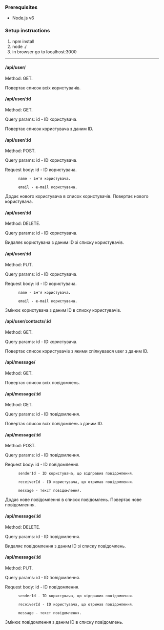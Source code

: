 ### Prerequisites
- Node.js v6

### Setup instructions
1. npm install
1. node ./
1. in browser go to localhost:3000
***

#### /api/user/
Method: GET.

Повертає список всіх користувачів.

#### /api/user/:id
Method: GET.

Query params: id - ID користувачa.

Повертає список користувача з даним ID.

#### /api/user/:id
Method: POST.

Query params: id - ID користувачa.

Request body: id - ID користувачa.

	      name - ім'я користувачa.
	      
	      email - e-mail користувачa.
	      
Додає нового користувача в список користувачів. Повертає нового користувача.

#### /api/user/:id
Method: DELETE.

Query params: id - ID користувачa.

Видаляє користувача з даним ID зі списку користувачів.

#### /api/user/:id
Method: PUT.

Query params: id - ID користувачa.

Request body: id - ID користувачa.

	      name - ім'я користувачa.
	      
	      email - e-mail користувачa.
	      
Змінює користувача з даним ID в списку користувачів.

#### /api/user/contacts/:id
Method: GET.

Query params: id - ID користувачa.

Повертає список користувачів з якими спілкувався user з даним ID.

#### /api/message/
Method: GET.

Повертає список всіх повідомлень.

#### /api/message/:id
Method: GET.

Query params: id - ID повідомлення.

Повертає список всіх повідомлень з даним ID.

#### /api/message/:id
Method: POST.

Query params: id - ID повідомлення.

Request body: id - ID повідомлення.

	      senderId - ID користувачa, що відправив повідомлення.
	      
	      receiverId - ID користувачa, що отримав повідомлення.
	      
	      message - текст повідомлення.
	      
Додає нове повідомлення в список повідомлень. Повертає нове повідомлення.

#### /api/message/:id
Method: DELETE.

Query params: id - ID повідомлення.

Видаляє повідомлення з даним ID зі списку повідомлень.

#### /api/message/:id
Method: PUT.

Query params: id - ID повідомлення.

Request body: id - ID повідомлення.

	      senderId - ID користувачa, що відправив повідомлення.
	      
	      receiverId - ID користувачa, що отримав повідомлення.
	      
	      message - текст повідомлення.
	      
Змінює повідомлення з даним ID в списку повідомлень.
